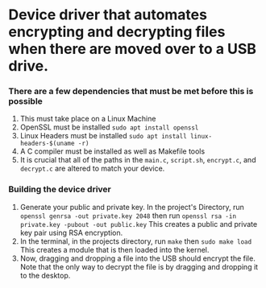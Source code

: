 <h1> Device driver that automates encrypting and decrypting files when there are moved over to a USB drive. </h1>

<h3> There are a few dependencies that must be met before this is possible </h3>

1. This must take place on a Linux Machine
3. OpenSSL must be installed  ```sudo apt install openssl```
4. Linux Headers must be installed ```sudo apt install linux-headers-$(uname -r)```
5. A C compiler must be installed as well as Makefile tools
6. It is crucial that all of the paths in the ```main.c```, ```script.sh```, ```encrypt.c```, and ```decrypt.c``` are altered to match your device.

<h3> Building the device driver </h3>

1. Generate your public and private key. In the project's Directory, run ```openssl genrsa -out private.key 2048``` then run ```openssl rsa -in private.key -pubout -out public.key``` This creates a public and private key pair using RSA encryption.
2. In the terminal, in the projects directory, run ```make``` then ```sudo make load``` This creates a module that is then loaded into the kernel. 
3. Now, dragging and dropping a file into the USB should encrypt the file. Note that the only way to decrypt the file is by dragging and dropping it to the desktop.
   








